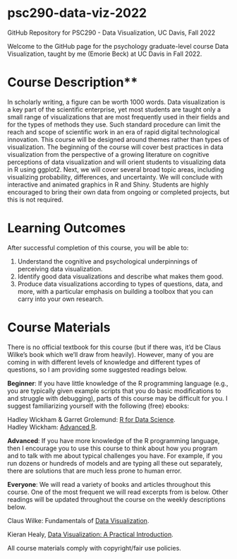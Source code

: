 # psc290-data-viz-2022
GitHub Repository for PSC290 - Data Visualization, UC Davis, Fall 2022

Welcome to the GitHub page for the psychology graduate-level course Data Visualization, taught by me (Emorie Beck) at UC Davis in Fall 2022. 

# Course Description**

In scholarly writing, a figure can be worth 1000 words. Data visualization is a key part of the scientific enterprise, yet most students are taught only a small range of visualizations that are most frequently used in their fields and for the types of methods they use. Such standard procedure can limit the reach and scope of scientific work in an era of rapid digital technological innovation. This course will be designed around themes rather than types of visualization. The beginning of the course will cover best practices in data visualization from the perspective of a growing literature on cognitive perceptions of data visualization and will orient students to visualizing data in R using ggplot2. Next, we will cover several broad topic areas, including visualizing probability, differences, and uncertainty. We will conclude with interactive and animated graphics in R and Shiny. Students are highly encouraged to bring their own data from ongoing or completed projects, but this is not required. 

# Learning Outcomes

After successful completion of this course, you will be able to:
1. Understand the cognitive and psychological underpinnings of perceiving data visualization. 
2. Identify good data visualizations and describe what makes them good. 
3. Produce data visualizations according to types of questions, data, and more, with a particular emphasis on building a toolbox that you can carry into your own research.

# Course Materials 

There is no official textbook for this course (but if there was, it’d be Claus Wilke’s book which we’ll draw from heavily). However, many of you are coming in with different levels of knowledge and different types of questions, so I am providing some suggested readings below.

**Beginner**: If you have little knowledge of the R programming language (e.g., you are typically given example scripts that you do basic modifications to and struggle with debugging), parts of this course may be difficult for you. I suggest familiarizing yourself with the following (free) ebooks:

Hadley Wickham & Garret Grolemund: [R for Data Science](http://r4ds.had.co.nz/).  
Hadley Wickham: [Advanced R](http://adv-r.had.co.nz/). 

**Advanced**: If you have more knowledge of the R programming language, then I encourage you to use this course to think about how you program and to talk with me about typical challenges you have. For example, if you run dozens or hundreds of models and are typing all these out separately, there are solutions that are much less prone to human error.

**Everyone**: We will read a variety of books and articles throughout this course. One of the most frequent we will read excerpts from is below. Other readings will be updated throughout the course on the weekly descriptions below.

Claus Wilke: Fundamentals of [Data Visualization](https://clauswilke.com/dataviz/).  

Kieran Healy, [Data Visualization: A Practical Introduction](http://socviz.co/).  

All course materials comply with copyright/fair use policies.
